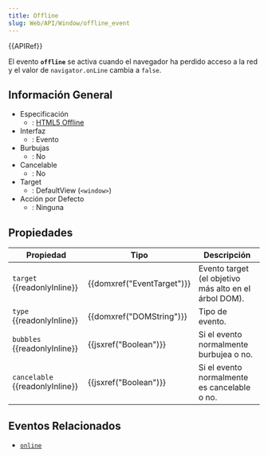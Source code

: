 ```yaml
---
title: Offline
slug: Web/API/Window/offline_event
---
```


{{APIRef}}

El evento **`offline`** se activa cuando el navegador ha perdido acceso a la red y el valor de `navigator.onLine` cambia a `false`.

## Información General

- Especificación
  - : [HTML5 Offline](http://www.whatwg.org/specs/web-apps/current-work/multipage/offline.html#event-offline)
- Interfaz
  - : Evento
- Burbujas
  - : No
- Cancelable
  - : No
- Target
  - : DefaultView (`<window>`)
- Acción por Defecto
  - : Ninguna

## Propiedades

| Propiedad                             | Tipo                                 | Descripción                                           |
| ------------------------------------- | ------------------------------------ | ----------------------------------------------------- |
| `target` {{readonlyInline}}     | {{domxref("EventTarget")}} | Evento target (el objetivo más alto en el árbol DOM). |
| `type` {{readonlyInline}}       | {{domxref("DOMString")}}     | Tipo de evento.                                       |
| `bubbles` {{readonlyInline}}    | {{jsxref("Boolean")}}         | Si el evento normalmente burbujea o no.               |
| `cancelable` {{readonlyInline}} | {{jsxref("Boolean")}}         | Si el evento normalmente es cancelable o no.          |

## Eventos Relacionados

- [`online`](/es/docs/Mozilla_event_reference/online)
